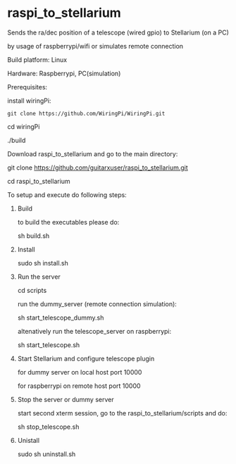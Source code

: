 # raspi_to_stellarium

Sends the ra/dec position of a telescope (wired gpio) to Stellarium (on a PC)

by usage of raspberrypi/wifi or simulates remote connection 

   Build platform: Linux
   
   Hardware: Raspberrypi, PC(simulation)

Prerequisites:

   install wiringPi:

    git clone https://github.com/WiringPi/WiringPi.git

   cd wiringPi

   ./build

   Download raspi_to_stellarium and go to the main directory:
   
   git clone https://github.com/guitarxuser/raspi_to_stellarium.git
   
   cd raspi_to_stellarium

   To setup and execute do following steps:
   
1. Build

   to build the executables please do:
   
   sh build.sh
   
2. Install
   
   sudo sh install.sh


3. Run the server

   cd scripts

   run the dummy_server (remote connection simulation):
   
   sh start_telescope_dummy.sh 

   altenatively run the telescope_server on raspberrypi:

   sh start_telescope.sh

4. Start Stellarium and configure telescope plugin

   for dummy server on local host port 10000

   for raspberrypi on remote host port 10000


5. Stop the server or dummy server

   start second xterm session, go to the raspi_to_stellarium/scripts and do:

   sh stop_telescope.sh

6. Unistall

   sudo sh uninstall.sh


   

   

   

   
